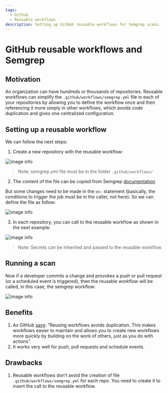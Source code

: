 ```yaml
---
tags:
  - Github
  - Reusable workflows
description: Setting up GitHub reusable workflows for Semgrep scans.
---
```


# GitHub reusable workflows and Semgrep

## Motivation

An organization can have hundreds or thousands of repositories. Reusable workflows can simplify the `.github/workflows/semgrep.yml` file in each of your repositories by allowing you to define the workflow once and then referencing it more simply in other workflows, which avoids code duplication and gives one centralized configuration.

## Setting up a reusable workflow

We can follow the next steps:

1. Create a new repository with the reusable workflow:

![image info](/img/kb/reusable-workflows-image-1.png)

> Note: semgrep.yml file must be in the folder `.github/workflows/`

2. The content of the file can be copied from Semgrep [documentation](https://semgrep.dev/docs/semgrep-ci/sample-ci-configs/#sample-github-actions-configuration-file)

But some changes need to be made in the `on:` statement (basically, the conditions to trigger the job must be in the caller, not here). So we can define the file as follow:

![image info](/img/kb/reusable-workflows-image-2.png)

3. In each repository, you can call to the reusable workflow as shown in the next example:

![image info](/img/kb/reusable-workflows-image-3.png)

> Note: Secrets can be inherited and passed to the reusable workflow.

## Running a scan

Now if a developer commits a change and provokes a push or pull request (or a scheduled event is triggered), then the reusable workflow will be called, in this case, the semgrep workflow:

![image info](/img/kb/reusable-workflows-image-4.png)

## Benefits

1. As GitHub [says](https://docs.github.com/en/actions/using-workflows/reusing-workflows#overview): “Reusing workflows avoids duplication. This makes workflows easier to maintain and allows you to create new workflows more quickly by building on the work of others, just as you do with actions”.
2. It works very well for push, pull requests and schedule events.
    
## Drawbacks

1. Reusable workflows don’t avoid the creation of file `.github/workflows/semgrep.yml` for each repo. You need to create it to insert the call to the reusable workflow.
